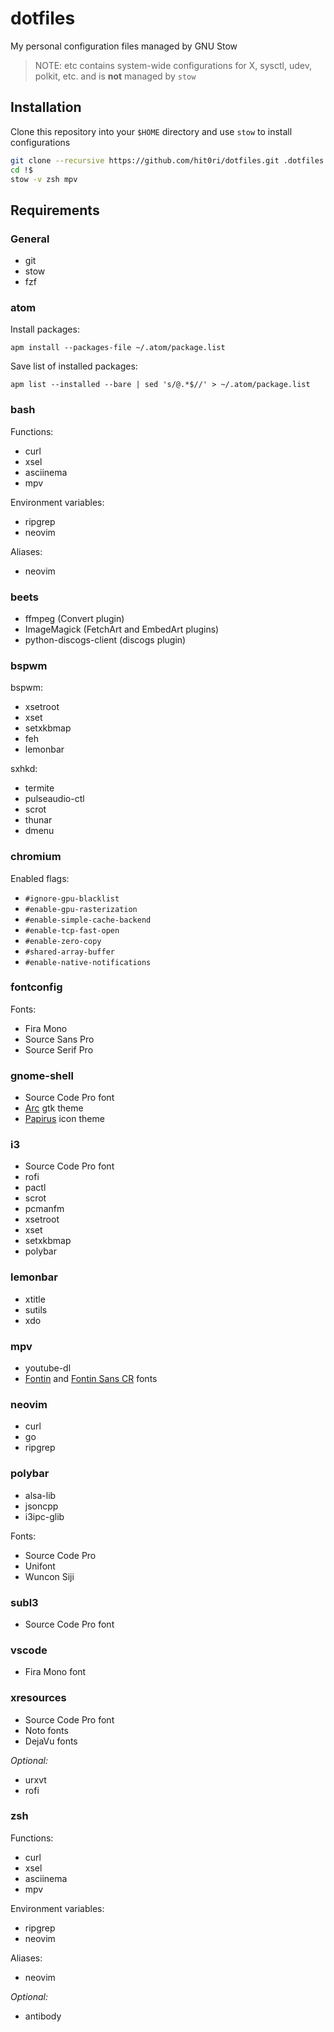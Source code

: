 # dotfiles

My personal configuration files managed by GNU Stow

> NOTE: etc contains system-wide configurations for X, sysctl, udev, polkit, etc.
> and is **not** managed by `stow`

## Installation

Clone this repository into your `$HOME` directory and use `stow` to install configurations

```bash
git clone --recursive https://github.com/hit0ri/dotfiles.git .dotfiles
cd !$
stow -v zsh mpv
```

## Requirements

### General

- git
- stow
- fzf

### atom

Install packages:

`apm install --packages-file ~/.atom/package.list`

Save list of installed packages:

`apm list --installed --bare | sed 's/@.*$//' > ~/.atom/package.list`

### bash

Functions:

- curl
- xsel
- asciinema
- mpv

Environment variables:

- ripgrep
- neovim

Aliases:

- neovim

### beets

- ffmpeg (Convert plugin)
- ImageMagick (FetchArt and EmbedArt plugins)
- python-discogs-client (discogs plugin)

### bspwm

bspwm:

- xsetroot
- xset
- setxkbmap
- feh
- lemonbar

sxhkd:

- termite
- pulseaudio-ctl
- scrot
- thunar
- dmenu

### chromium

Enabled flags:

- `#ignore-gpu-blacklist`
- `#enable-gpu-rasterization`
- `#enable-simple-cache-backend`
- `#enable-tcp-fast-open`
- `#enable-zero-copy`
- `#shared-array-buffer`
- `#enable-native-notifications`

### fontconfig

Fonts:

- Fira Mono
- Source Sans Pro
- Source Serif Pro

### gnome-shell

- Source Code Pro font
- [Arc](https://github.com/horst3180/arc-theme) gtk theme
- [Papirus](https://github.com/PapirusDevelopmentTeam/papirus-icon-theme) icon theme

### i3

- Source Code Pro font
- rofi
- pactl
- scrot
- pcmanfm
- xsetroot
- xset
- setxkbmap
- polybar

### lemonbar

- xtitle
- sutils
- xdo

### mpv

- youtube-dl
- [Fontin](https://www.exljbris.com/fontin.html) and [Fontin Sans CR](https://www.exljbris.com/fontinsans.html) fonts

### neovim

- curl
- go
- ripgrep

### polybar

- alsa-lib
- jsoncpp
- i3ipc-glib

Fonts:

- Source Code Pro
- Unifont
- Wuncon Siji

### subl3

- Source Code Pro font

### vscode

- Fira Mono font

### xresources

- Source Code Pro font
- Noto fonts
- DejaVu fonts

*Optional:*

- urxvt
- rofi

### zsh

Functions:

- curl
- xsel
- asciinema
- mpv

Environment variables:

- ripgrep
- neovim

Aliases:

- neovim

*Optional:*

- antibody
